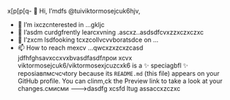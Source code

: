 x[p[p[q- 👋 Hi, I’mdfs @tuiviktormosejcuk6hjv,
- 👀 I’m ixczcnterested in ...gkljc
- 🌱 I’asdm curdgfrently learcxvning .ascxz..asdsdfcvxzzxczxczxc
- 💞️ I’zxcm lsdfooking tcxzcollvcvvboratsdce on ...
- 📫 How to reach mexcv ...qwcxzxzcxzcasd
jdfhfghsavxccxvxbvasdfasdfлрои
xcvx
viktormosejcuk6/viktormosexjcuzcxk6 is a ✨ speciagbfl ✨ reposiавпмсчсчtory because its `README.md` (this file) appears on your GitHub profile.
You can clinm,ck the Preview link to take a look at your changes.смисми
--->dasdfg
xcsfd
ltug
assaccxzczxc
